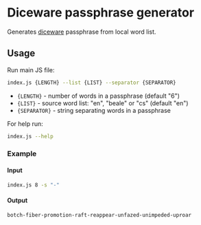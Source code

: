 # Diceware passphrase generator

Generates [diceware](http://world.std.com/~reinhold/diceware.html) passphrase from local word list.

## Usage

Run main JS file:

```bash
index.js {LENGTH} --list {LIST} --separator {SEPARATOR}
```

* `{LENGTH}` - number of words in a passphrase (default "6")
* `{LIST}` - source word list: "en", "beale" or "cs" (default "en")
* `{SEPARATOR}` - string separating words in a passphrase

For help run:
```bash
index.js --help
```

### Example

#### Input

```bash
index.js 8 -s "-"
```

#### Output

```bash
botch-fiber-promotion-raft-reappear-unfazed-unimpeded-uproar
```
